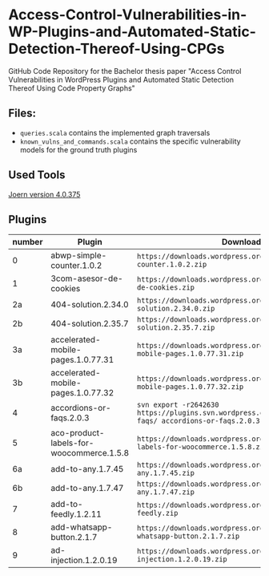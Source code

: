 # Access-Control-Vulnerabilities-in-WP-Plugins-and-Automated-Static-Detection-Thereof-Using-CPGs

GitHub Code Repository for the Bachelor thesis paper "Access Control Vulnerabilities in WordPress Plugins and Automated Static Detection Thereof Using Code Property Graphs"

## Files:

- `queries.scala` contains the implemented graph traversals
- `known_vulns_and_commands.scala` contains the specific vulnerability models for the ground truth plugins

## Used Tools

[Joern version 4.0.375](https://github.com/joernio/joern/tree/v4.0.375)

## Plugins

| number | Plugin | Download|
|---|---|---|
|0 | abwp-simple-counter.1.0.2 | `https://downloads.wordpress.org/plugin/abwp-simple-counter.1.0.2.zip` |
|1| 3com-asesor-de-cookies | `https://downloads.wordpress.org/plugin/3com-asesor-de-cookies.zip` |
|2a| 404-solution.2.34.0 | `https://downloads.wordpress.org/plugin/404-solution.2.34.0.zip` |
|2b| 404-solution.2.35.7 | `https://downloads.wordpress.org/plugin/404-solution.2.35.7.zip`|
|3a| accelerated-mobile-pages.1.0.77.31 | `https://downloads.wordpress.org/plugin/accelerated-mobile-pages.1.0.77.31.zip` |
|3b| accelerated-mobile-pages.1.0.77.32 | `https://downloads.wordpress.org/plugin/accelerated-mobile-pages.1.0.77.32.zip` |
|4| accordions-or-faqs.2.0.3 | `svn export -r2642630 https://plugins.svn.wordpress.org/accordions-or-faqs/ accordions-or-faqs.2.0.3`|
|5| aco-product-labels-for-woocommerce.1.5.8 | `https://downloads.wordpress.org/plugin/aco-product-labels-for-woocommerce.1.5.8.zip` |
|6a| add-to-any.1.7.45 | `https://downloads.wordpress.org/plugin/add-to-any.1.7.45.zip` |
|6b| add-to-any.1.7.47 | `https://downloads.wordpress.org/plugin/add-to-any.1.7.47.zip` |
|7| add-to-feedly.1.2.11 | `https://downloads.wordpress.org/plugin/add-to-feedly.zip` |
|8| add-whatsapp-button.2.1.7 | `https://downloads.wordpress.org/plugin/add-whatsapp-button.2.1.7.zip` |
|9| ad-injection.1.2.0.19 | `https://downloads.wordpress.org/plugin/ad-injection.1.2.0.19.zip` |
